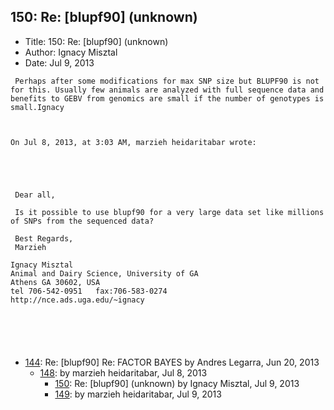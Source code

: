 ## 150: Re: [blupf90] (unknown)

- Title: 150: Re: [blupf90] (unknown)
- Author: Ignacy Misztal
- Date: Jul 9, 2013

```
 Perhaps after some modifications for max SNP size but BLUPF90 is not for this. Usually few animals are analyzed with full sequence data and benefits to GEBV from genomics are small if the number of genotypes is small.Ignacy



On Jul 8, 2013, at 3:03 AM, marzieh heidaritabar wrote:

 


 
 Dear all,

 Is it possible to use blupf90 for a very large data set like millions of SNPs from the sequenced data?

 Best Regards,
 Marzieh  

Ignacy Misztal
Animal and Dairy Science, University of GA
Athens GA 30602, USA
tel 706-542-0951   fax:706-583-0274
http://nce.ads.uga.edu/~ignacy




 
```

- [144](0144.md): Re: [blupf90] Re: FACTOR BAYES by Andres Legarra, Jun 20, 2013
    - [148](0148.md):  by marzieh heidaritabar, Jul 8, 2013
        - [150](0150.md): Re: [blupf90] (unknown) by Ignacy Misztal, Jul 9, 2013
        - [149](0149.md):  by marzieh heidaritabar, Jul 9, 2013
